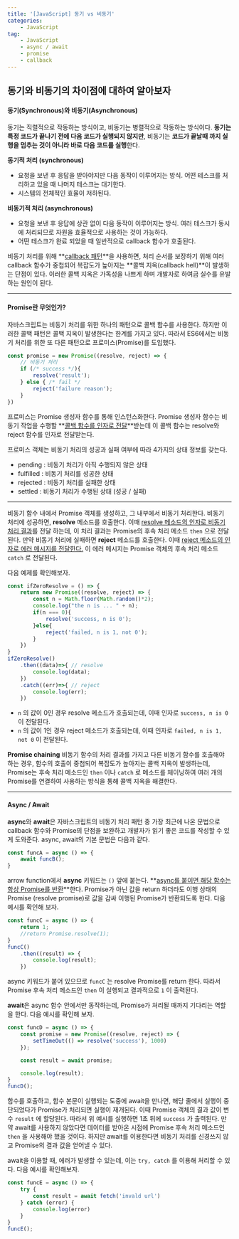 ```yaml
---
title: '[JavaScript] 동기 vs 비동기'
categories:
    - JavaScript
tag:
    - JavaScript
    - async / await
    - promise
    - callback
---
```


## 동기와 비동기의 차이점에 대하여 알아보자

#### 동기(Synchronous)와 비동기(Asynchronous)

동기는 직렬적으로 작동하는 방식이고, 비동기는 병렬적으로 작동하는 방식이다. **동기는 특정 코드가 끝나기 전에 다음 코드가 실행되지 않지만**, 비동기는 **코드가 끝날때 까지 실행을 멈추는 것이 아니라 바로 다음 코드를 실행**한다.  

**동기적 처리 (synchronous)**  
- 요청을 보낸 후 응답을 받아야지만 다음 동작이 이루어지는 방식. 어떤 테스크를 처리하고 있을 때 나머지 테스크는 대기한다.
- 시스템의 전체적인 효율이 저하된다.  

**비동기적 처리 (asynchronous)**
- 요청을 보낸 후 응답에 상관 없이 다음 동작이 이루어지는 방식. 여러 테스크가 동시에 처리되므로 자원을 효율적으로 사용하는 것이 가능하다.
- 어떤 테스크가 완료 되었을 때 일반적으로 callback 함수가 호출된다.  

비동기 처리를 위해 **<u>callback 패턴</u>**을 사용하면, 처리 순서를 보장하기 위해 여러 callback 함수가 중첩되어 복잡도가 높아지는 **콜백 지옥(callback hell)**이 발생하는 단점이 있다. 이러한 콜백 지옥은 가독성을 나쁘게 하며 개발자로 하여금 실수를 유발하는 원인이 된다.  

<hr>

#### Promise란 무엇인가?  

자바스크립트는 비동기 처리를 위한 하나의 패턴으로 콜백 함수를 사용한다. 하지만 이러한 콜백 패턴은 콜백 지옥이 발생한다는 한계를 가지고 있다. 따라서 ES6에서는 비동기 처리를 위한 또 다른 패턴으로 프로미스(Promise)를 도입했다.  

```javascript
const promise = new Promise((resolve, reject) => {
    // 비동기 처리
    if (/* success */){
        resolve('result');
    } else { /* fail */
        reject('failure reason');
    }
})
```
프로미스는 Promise 생성자 함수를 통해 인스턴스화한다. Promise 생성자 함수는 비동기 작업을 수행할 **<u>콜백 함수를 인자로 전달</u>**받는데 이 콜백 함수는 resolve와 reject 함수를 인자로 전달받는다.  

프로미스 객체는 비동기 처리의 성공과 실패 여부에 따라 4가지의 상태 정보를 갖는다.  
- pending : 비동기 처리가 아직 수행되지 않은 상태
- fulfilled : 비동기 처리를 성공한 상태
- rejected : 비동기 처리를 실패한 상태
- settled : 비동기 처리가 수행된 상태 (성공 / 실패)  

<hr>

비동기 함수 내에서 Promise 객체를 생성하고, 그 내부에서 비동기 처리한다. 비동기 처리에 성공하면, **resolve** 메소드를 호출한다. 이때 <u>resolve 메소드의 인자로 비동기 처리 결과</u>를 전달 하는데, 이 처리 결과는 Promise의 후속 처리 메소드 `then` 으로 전달된다. 만약 비동기 처리에 실패하면 **reject** 메소드를 호출한다. 이때 <u>reject 메소드의 인자로 에러 메시지를 전달한다.</u> 이 에러 메시지는 Promise 객체의 후속 처리 메소드 `catch` 로 전달된다.  

다음 예제를 확인해보자.
```javascript
const ifZeroResolve = () => {
    return new Promise((resolve, reject) => {
        const n = Math.floor(Math.random()*2);
        console.log("the n is ... " + n);
        if(n === 0){
            resolve('success, n is 0');
        }else{
            reject('failed, n is 1, not 0');
        }
    })
}
ifZeroResolve()
    .then((data)=>{ // resolve
        console.log(data);
    })
    .catch((err)=>{ // reject
        console.log(err);
    })
```
- `n` 의 값이 0인 경우 resolve 메소드가 호출되는데, 이때 인자로 `success, n is 0` 이 전달된다.
- `n` 의 값이 1인 경우 reject 메소드가 호출되는데, 이때 인자로 `failed, n is 1, not 0` 이 전달된다.  

**Promise chaining**
비동기 함수의 처리 결과를 가지고 다른 비동기 함수를 호출해야 하는 경우, 함수의 호출이 중첩되어 복잡도가 높아지는 콜백 지옥이 발생하는데, Promise는 후속 처리 메소드인 `then` 이나 `catch` 로 메소드를 체이닝하여 여러 개의 Promise를 연결하여 사용하는 방식을 통해 콜백 지옥을 해결한다.

<hr>

#### Async / Await  

**async**와 **await**은 자바스크립트의 비동기 처리 패턴 중 가장 최근에 나온 문법으로 callback 함수와 Promise의 단점을 보완하고 개발자가 읽기 좋은 코드를 작성할 수 있게 도와준다. async, await의 기본 문법은 다음과 같다.  

```javascript
const funcA = async () => {
    await funcB();
}
```
arrow function에서 **async** 키워드는 `()` 앞에 붙는다. **<u>async를 붙이면 해당 함수는 항상 Promise를 반환</u>**한다. Promise가 아닌 값을 return 하더라도 이행 상태의 Promise (resolve promise)로 값을 감싸 이행된 Promise가 반환되도록 한다. 다음 예시를 확인해 보자.  

```javascript
const funcC = async () => {
    return 1;
    //return Promise.resolve(1);
}
funcC()
    .then((result) => {
        console.log(result);
    })
```
async 키워드가 붙어 있으므로 `funcC` 는 resolve Promise를 return 한다. 따라서 Promise 후속 처리 메소드인 `then` 이 실행되고 결과적으로 `1` 이 출력된다.  

**await**은 async 함수 안에서만 동작하는데, Promise가 처리될 때까지 기다리는 역할을 한다. 다음 예시를 확인해 보자.

```javascript
const funcD = async () => {
    const promise = new Promise((resolve, reject) => {
        setTimeOut(() => resolve('success'), 1000)
    });

    const result = await promise;

    console.log(result);
}
funcD();
```
함수를 호출하고, 함수 본문이 실행되는 도중에 await을 만나면, 해당 줄에서 실행이 중단되었다가 Promise가 처리되면 실행이 재개된다. 이때 Promise 객체의 결과 값이 변수 `result` 에 할당된다. 따라서 위 예시를 실행하면 1초 뒤에 `success` 가 출력된다. 만약 await를 사용하지 않았다면 데이터를 받아온 시점에 Promise 후속 처리 메소드인 `then` 을 사용해야 했을 것이다. 하지만 await를 이용한다면 비동기 처리를 신경쓰지 않고 Promise의 결과 값을 얻어낼 수 있다.  

await을 이용할 때, 에러가 발생할 수 있는데, 이는 `try, catch` 를 이용해 처리할 수 있다. 다음 예시를 확인해보자.
```javascript
const funcE = async () => {
    try {
        const result = await fetch('invald url')
    } catch (error) {
        console.log(error)
    }
}
funcE();
```
